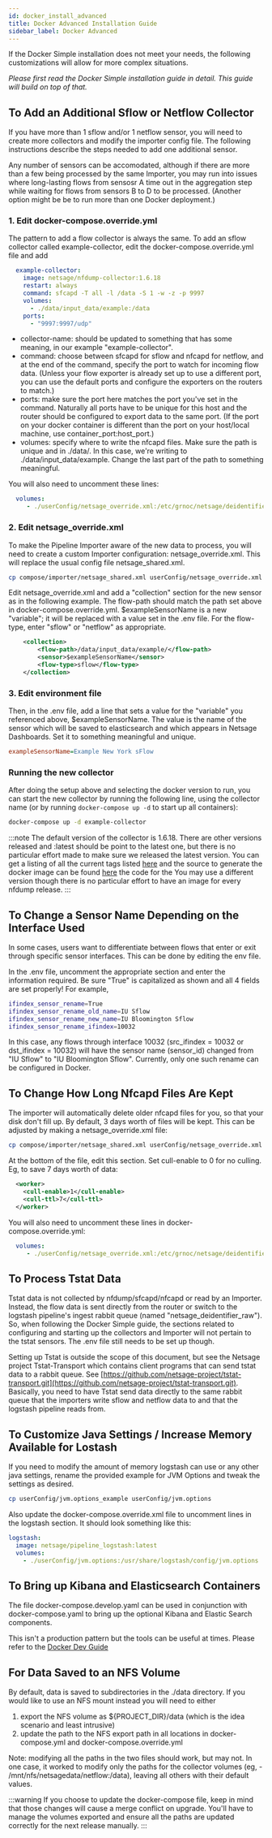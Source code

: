 ```yaml
---
id: docker_install_advanced
title: Docker Advanced Installation Guide
sidebar_label: Docker Advanced
---
```


If the Docker Simple installation does not meet your needs, the following customizations will allow for more complex situations.

*Please first read the Docker Simple installation guide in detail. This guide will build on top of that.*


## To Add an Additional Sflow or Netflow Collector

If you have more than 1 sflow and/or 1 netflow sensor, you will need to create more collectors and modify the importer config file. The following instructions describe the steps needed to add one additional sensor.

Any number of sensors can be accomodated, although if there are more than a few being processed by the same Importer, you may run into issues where long-lasting flows from sensosr A time out in the aggregation step while waiting for flows from sensors B to D to be processed. (Another option might be be to run more than one Docker deployment.) 


### 1. Edit docker-compose.override.yml

The pattern to add a flow collector is always the same. To add an sflow collector called example-collector, edit the docker-compose.override.yml file and add

```yaml
  example-collector:
    image: netsage/nfdump-collector:1.6.18
    restart: always
    command: sfcapd -T all -l /data -S 1 -w -z -p 9997
    volumes:
      - ./data/input_data/example:/data
    ports:
      - "9997:9997/udp"
```

- collector-name: should be updated to something that has some meaning, in our example "example-collector".
- command: choose between sfcapd for sflow and nfcapd for netflow, and at the end of the command, specify the port to watch for incoming flow data.  (Unless your flow exporter is already set up to use a different port, you can use the default ports and configure the exporters on the routers to match.)
- ports: make sure the port here matches the port you've set in the command. Naturally all ports have to be unique for this host and the 
router should be configured to export data to the same port. (If the port on your docker container is different than the port on your host/local machine, use container_port:host_port.) 
- volumes: specify where to write the nfcapd files. Make sure the path is unique and in ./data/. In this case, we're writing to ./data/input_data/example. Change the last part of the path to something meaningful.

You will also need to uncomment these lines: 

```yaml
  volumes:
     - ./userConfig/netsage_override.xml:/etc/grnoc/netsage/deidentifier/netsage_shared.xml
```


### 2.  Edit netsage_override.xml

To make the Pipeline Importer aware of the new data to process, you will need to create a custom Importer configuration: netsage_override.xml.  This will replace the usual config file netsage_shared.xml. 

```sh
cp compose/importer/netsage_shared.xml userConfig/netsage_override.xml
```

Edit netsage_override.xml and add a "collection" section for the new sensor as in the following example. The flow-path should match the path set above in docker-compose.override.yml. $exampleSensorName is a new "variable"; it will be replaced with a value set in the .env file. For the flow-type, enter "sflow" or "netflow" as appropriate.

```xml
    <collection>
        <flow-path>/data/input_data/example/</flow-path>
        <sensor>$exampleSensorName</sensor>
        <flow-type>sflow</flow-type>
    </collection>
```

### 3. Edit environment file

Then, in the .env file, add a line that sets a value for the "variable" you referenced above, $exampleSensorName. The value is the name of the sensor which will be saved to elasticsearch and which appears in Netsage Dashboards. Set it to something meaningful and unique.

```ini
exampleSensorName=Example New York sFlow
```


### Running the new collector

After doing the setup above and selecting the docker version to run, you can start the new collector by running the following line, using the collector name (or by running `docker-compose up -d` to start up all containers):

```sh
docker-compose up -d example-collector
```

:::note
The default version of the collector is 1.6.18. There are other versions released and :latest should be point to the latest one, but there is no particular effort made to make sure we released the latest version. You can get a listing of all the current tags listed [here](https://hub.docker.com/r/netsage/nfdump-collector/tags) and the source to generate the docker image can be found [here](https://github.com/netsage-project/docker-nfdump-collector) the code for the You may use a different version though there is no particular effort to have an image for every nfdump release.
:::


## To Change a Sensor Name Depending on the Interface Used
In some cases, users want to differentiate between flows that enter or exit through specific sensor interfaces. This can be done by editing the env file.

In the .env file, uncomment the appropriate section and enter the information required. Be sure "True" is capitalized as shown and all 4 fields are set properly! For example,

```sh
ifindex_sensor_rename=True
ifindex_sensor_rename_old_name=IU Sflow 
ifindex_sensor_rename_new_name=IU Bloomington Sflow
ifindex_sensor_rename_ifindex=10032
```

In this case, any flows through interface 10032 (src_ifindex = 10032 or dst_ifindex = 10032) will have the sensor name (sensor_id) changed from "IU Sflow" to "IU Bloomington Sflow". Currently, only one such rename can be configured in Docker.


## To Change How Long Nfcapd Files Are Kept
The importer will automatically delete older nfcapd files for you, so that your disk don't fill up. By default, 3 days worth of files will be kept. This can be adjusted by making a netsage_override.xml file:

```sh
cp compose/importer/netsage_shared.xml userConfig/netsage_override.xml
```

At the bottom of the file, edit this section. Set cull-enable to 0 for no culling. Eg, to save 7 days worth of data:
````xml
  <worker>
    <cull-enable>1</cull-enable>
    <cull-ttl>7</cull-ttl>
  </worker>
````

You will also need to uncomment these lines in docker-compose.override.yml: 

```yaml
  volumes:
     - ./userConfig/netsage_override.xml:/etc/grnoc/netsage/deidentifier/netsage_shared.xml
```



## To Process Tstat Data
Tstat data is not collected by nfdump/sfcapd/nfcapd or read by an Importer. Instead, the flow data is sent directly from the router or switch to the logstash pipeline's ingest rabbit queue (named "netsage_deidentifier_raw").  So, when following the Docker Simple guide, the sections related to configuring and starting up the collectors and Importer will not pertain to the tstat sensors. The .env file still needs to be set up though.

Setting up Tstat is outside the scope of this document, but see the Netsage project Tstat-Transport which contains client programs that can send tstat data to a rabbit queue. See [https://github.com/netsage-project/tstat-transport.git](https://github.com/netsage-project/tstat-transport.git). Basically, you need to have Tstat send data directly to the same rabbit queue that the importers write sflow and netflow data to and that the logstash pipeline reads from.


## To Customize Java Settings / Increase Memory Available for Lostash 

If you need to modify the amount of memory logstash can use or any other java settings,
rename the provided example for JVM Options and tweak the settings as desired.

```sh
cp userConfig/jvm.options_example userConfig/jvm.options
```

Also update the docker-compose.override.xml file to uncomment lines in the logstash section. It should look something like this:

```yaml
logstash:
  image: netsage/pipeline_logstash:latest
  volumes:
    - ./userConfig/jvm.options:/usr/share/logstash/config/jvm.options
```

## To Bring up Kibana and Elasticsearch Containers

The file docker-compose.develop.yaml can be used in conjunction with docker-compose.yaml to bring up the optional Kibana and Elastic Search components.

This isn't a production pattern but the tools can be useful at times. Please refer to the [Docker Dev Guide](../devel/docker_dev_guide#optional-elasticsearch-and-kibana)

## For Data Saved to an NFS Volume

By default, data is saved to subdirectories in the ./data directory.  If you would like to use an NFS mount instead you will need to either

1. export the NFS volume as ${PROJECT_DIR}/data (which is the idea scenario and least intrusive)
2. update the path to the NFS export path in all locations in docker-compose.yml and docker-compose.override.yml

Note: modifying all the paths in the two files should work, but may not. In one case, it worked to modify only the paths for the collector volumes (eg, - /mnt/nfs/netsagedata/netflow:/data), leaving all others with their default values.

:::warning
If you choose to update the docker-compose file, keep in mind that those changes will cause a merge conflict on upgrade.
You'll have to manage the volumes exported and ensure all the paths are updated correctly for the next release manually.
:::
